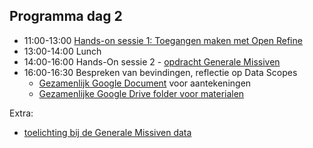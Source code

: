 ## Programma dag 2

+ 11:00-13:00 [Hands-on sessie 1: Toegangen maken met Open Refine](tvg_opdracht3.md)
+ 13:00-14:00 Lunch
+ 14:00-16:00 Hands-On sessie 2 - [opdracht Generale Missiven](gm_opdracht.md)
+ 16:00-16:30 Bespreken van bevindingen, reflectie op Data Scopes
    + [Gezamenlijk Google Document](https://docs.google.com/document/d/1GR4o1FG6pmbyQaDH_ZzPQRUBGjZknBZSB_13TVE22Pw/edit#) voor aantekeningen
    + [Gezamenlijke Google Drive folder voor materialen](https://drive.google.com/drive/folders/1R8Rex2v0YwfWhW8omEp0esqBkdX_Ymhr)

Extra:

+ [toelichting bij de Generale Missiven data](gm_toelichting.md)
